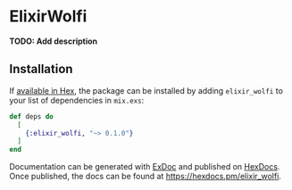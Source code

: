 # ElixirWolfi

**TODO: Add description**

## Installation

If [available in Hex](https://hex.pm/docs/publish), the package can be installed
by adding `elixir_wolfi` to your list of dependencies in `mix.exs`:

```elixir
def deps do
  [
    {:elixir_wolfi, "~> 0.1.0"}
  ]
end
```

Documentation can be generated with [ExDoc](https://github.com/elixir-lang/ex_doc)
and published on [HexDocs](https://hexdocs.pm). Once published, the docs can
be found at <https://hexdocs.pm/elixir_wolfi>.

